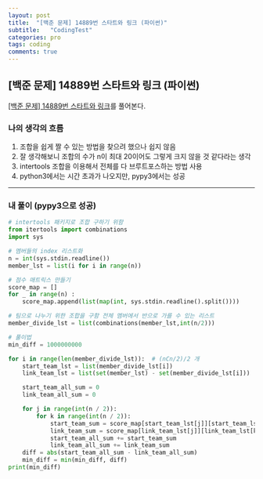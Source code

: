 ```yaml
---
layout: post
title:  "[백준 문제] 14889번 스타트와 링크 (파이썬)"
subtitle:   "CodingTest"
categories: pro
tags: coding
comments: true
---
```


## [백준 문제] 14889번 스타트와 링크 (파이썬)

[[백준 문제] 14889번 스타트와 링크](https://www.acmicpc.net/problem/14889)를 풀어본다.

### 나의 생각의 흐름
1. 조합을 쉽게 짤 수 있는 방법을 찾으려 했으나 쉽지 않음
2. 잘 생각해보니 조합의 수가 n이 최대 20이어도 그렇게 크지 않을 것 같다라는 생각
3. intertools 조합을 이용해서 전체를 다 브루트포스하는 방법 사용
4. python3에서는 시간 초과가 나오지만, pypy3에서는 성공

---

### 내 풀이 (pypy3으로 성공)
```python
# intertools 패키지로 조합 구하기 위함
from itertools import combinations
import sys

# 멤버들의 index 리스트화
n = int(sys.stdin.readline())
member_lst = list(i for i in range(n))

# 점수 매트릭스 만들기
score_map = []
for _ in range(n) :
    score_map.append(list(map(int, sys.stdin.readline().split())))

# 팀으로 나누기 위한 조합을 구함 전체 멤버에서 반으로 가를 수 있는 리스트
member_divide_lst = list(combinations(member_lst,int(n/2)))

# 풀이법
min_diff = 1000000000

for i in range(len(member_divide_lst)):  # (nCn/2)/2 개
    start_team_lst = list(member_divide_lst[i])
    link_team_lst = list(set(member_lst) - set(member_divide_lst[i]))

    start_team_all_sum = 0
    link_team_all_sum = 0

    for j in range(int(n / 2)):
        for k in range(int(n / 2)):
            start_team_sum = score_map[start_team_lst[j]][start_team_lst[k]]
            link_team_sum = score_map[link_team_lst[j]][link_team_lst[k]]
            start_team_all_sum += start_team_sum
            link_team_all_sum += link_team_sum
    diff = abs(start_team_all_sum - link_team_all_sum)
    min_diff = min(min_diff, diff)
print(min_diff)


```
